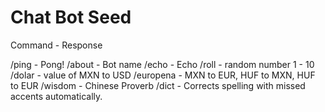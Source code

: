 # Chat Bot Seed


Command - Response

/ping - Pong!
/about - Bot name
/echo - Echo
/roll - random number 1 - 10
/dolar - value of MXN to USD
/europena - MXN to EUR, HUF to MXN, HUF to EUR
/wisdom - Chinese Proverb
/dict - Corrects spelling with missed accents automatically.
